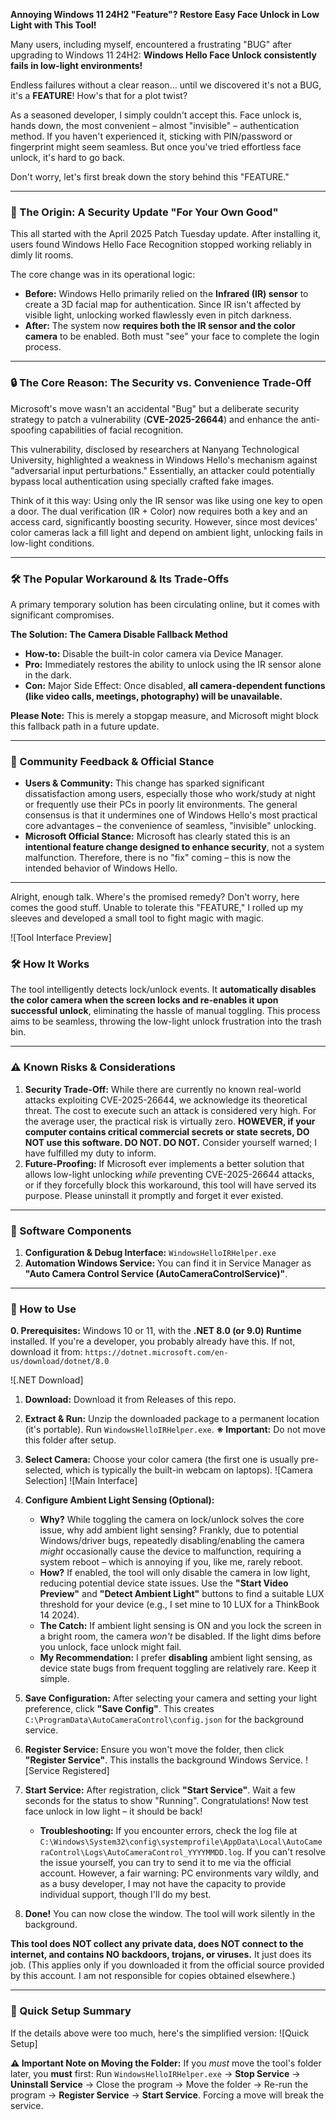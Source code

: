 **Annoying Windows 11 24H2 "Feature"? Restore Easy Face Unlock in Low Light with This Tool!**

Many users, including myself, encountered a frustrating "BUG" after upgrading to Windows 11 24H2: **Windows Hello Face Unlock consistently fails in low-light environments!**

Endless failures without a clear reason... until we discovered it's not a BUG, it's a **FEATURE**! How's that for a plot twist?

As a seasoned developer, I simply couldn't accept this. Face unlock is, hands down, the most convenient – almost "invisible" – authentication method. If you haven't experienced it, sticking with PIN/password or fingerprint might seem seamless. But once you've tried effortless face unlock, it's hard to go back.

Don't worry, let's first break down the story behind this "FEATURE."

---

### 📅 The Origin: A Security Update "For Your Own Good"

This all started with the April 2025 Patch Tuesday update. After installing it, users found Windows Hello Face Recognition stopped working reliably in dimly lit rooms.

The core change was in its operational logic:

* **Before:** Windows Hello primarily relied on the **Infrared (IR) sensor** to create a 3D facial map for authentication. Since IR isn't affected by visible light, unlocking worked flawlessly even in pitch darkness.
* **After:** The system now **requires both the IR sensor and the color camera** to be enabled. Both must "see" your face to complete the login process.

---

### 🔒 The Core Reason: The Security vs. Convenience Trade-Off

Microsoft's move wasn't an accidental "Bug" but a deliberate security strategy to patch a vulnerability (**CVE-2025-26644**) and enhance the anti-spoofing capabilities of facial recognition.

This vulnerability, disclosed by researchers at Nanyang Technological University, highlighted a weakness in Windows Hello's mechanism against "adversarial input perturbations." Essentially, an attacker could potentially bypass local authentication using specially crafted fake images.

Think of it this way: Using only the IR sensor was like using one key to open a door. The dual verification (IR + Color) now requires both a key and an access card, significantly boosting security. However, since most devices' color cameras lack a fill light and depend on ambient light, unlocking fails in low-light conditions.

---

### 🛠️ The Popular Workaround & Its Trade-Offs

A primary temporary solution has been circulating online, but it comes with significant compromises.

**The Solution: The Camera Disable Fallback Method**

* **How-to:** Disable the built-in color camera via Device Manager.
* **Pro:** Immediately restores the ability to unlock using the IR sensor alone in the dark.
* **Con:** Major Side Effect: Once disabled, **all camera-dependent functions (like video calls, meetings, photography) will be unavailable.**

**Please Note:** This is merely a stopgap measure, and Microsoft might block this fallback path in a future update.

---

### 📢 Community Feedback & Official Stance

* **Users & Community:** This change has sparked significant dissatisfaction among users, especially those who work/study at night or frequently use their PCs in poorly lit environments. The general consensus is that it undermines one of Windows Hello's most practical core advantages – the convenience of seamless, "invisible" unlocking.
* **Microsoft Official Stance:** Microsoft has clearly stated this is an **intentional feature change designed to enhance security**, not a system malfunction. Therefore, there is no "fix" coming – this is now the intended behavior of Windows Hello.

---

Alright, enough talk. Where's the promised remedy? Don't worry, here comes the good stuff. Unable to tolerate this "FEATURE," I rolled up my sleeves and developed a small tool to fight magic with magic.

![Tool Interface Preview]

### 🛠️ How It Works

The tool intelligently detects lock/unlock events. It **automatically disables the color camera when the screen locks and re-enables it upon successful unlock**, eliminating the hassle of manual toggling. This process aims to be seamless, throwing the low-light unlock frustration into the trash bin.

---

### ⚠️ Known Risks & Considerations

1. **Security Trade-Off:** While there are currently no known real-world attacks exploiting CVE-2025-26644, we acknowledge its theoretical threat. The cost to execute such an attack is considered very high. For the average user, the practical risk is virtually zero. **HOWEVER, if your computer contains critical commercial secrets or state secrets, DO NOT use this software. DO NOT. DO NOT.** Consider yourself warned; I have fulfilled my duty to inform.
2. **Future-Proofing:** If Microsoft ever implements a better solution that allows low-light unlocking *while* preventing CVE-2025-26644 attacks, or if they forcefully block this workaround, this tool will have served its purpose. Please uninstall it promptly and forget it ever existed.

---

### 🧩 Software Components

1. **Configuration & Debug Interface:** `WindowsHelloIRHelper.exe`
2. **Automation Windows Service:** You can find it in Service Manager as **"Auto Camera Control Service (AutoCameraControlService)"**.

---

### 📖 How to Use

**0. Prerequisites:** Windows 10 or 11, with the **.NET 8.0 (or 9.0) Runtime** installed. If you're a developer, you probably already have this. If not, download it from: `https://dotnet.microsoft.com/en-us/download/dotnet/8.0`

![.NET Download]

1. **Download:** Download it from Releases of this repo.
2. **Extract & Run:** Unzip the downloaded package to a permanent location (it's portable). Run `WindowsHelloIRHelper.exe`.
    **※ Important:** Do not move this folder after setup.
3. **Select Camera:** Choose your color camera (the first one is usually pre-selected, which is typically the built-in webcam on laptops).
    ![Camera Selection]
    ![Main Interface]
4. **Configure Ambient Light Sensing (Optional):**
    * **Why?** While toggling the camera on lock/unlock solves the core issue, why add ambient light sensing? Frankly, due to potential Windows/driver bugs, repeatedly disabling/enabling the camera *might* occasionally cause the device to malfunction, requiring a system reboot – which is annoying if you, like me, rarely reboot.
    * **How?** If enabled, the tool will only disable the camera in low light, reducing potential device state issues. Use the **"Start Video Preview"** and **"Detect Ambient Light"** buttons to find a suitable LUX threshold for your device (e.g., I set mine to 10 LUX for a ThinkBook 14 2024).
    * **The Catch:** If ambient light sensing is ON and you lock the screen in a bright room, the camera *won't* be disabled. If the light dims before you unlock, face unlock might fail.
    * **My Recommendation:** I prefer **disabling** ambient light sensing, as device state bugs from frequent toggling are relatively rare. Keep it simple.

5. **Save Configuration:** After selecting your camera and setting your light preference, click **"Save Config"**. This creates `C:\ProgramData\AutoCameraControl\config.json` for the background service.
6. **Register Service:** Ensure you won't move the folder, then click **"Register Service"**. This installs the background Windows Service.
    ![Service Registered]
7. **Start Service:** After registration, click **"Start Service"**. Wait a few seconds for the status to show "Running". Congratulations! Now test face unlock in low light – it should be back!
    * **Troubleshooting:** If you encounter errors, check the log file at `C:\Windows\System32\config\systemprofile\AppData\Local\AutoCameraControl\Logs\AutoCameraControl_YYYYMMDD.log`. If you can't resolve the issue yourself, you can try to send it to me via the official account. However, a fair warning: PC environments vary wildly, and as a busy developer, I may not have the capacity to provide individual support, though I'll do my best.
8. **Done!** You can now close the window. The tool will work silently in the background.

**This tool does NOT collect any private data, does NOT connect to the internet, and contains NO backdoors, trojans, or viruses.** It just does its job. (This applies only if you downloaded it from the official source provided by this account. I am not responsible for copies obtained elsewhere.)

---

### 🎯 Quick Setup Summary

If the details above were too much, here's the simplified version:
![Quick Setup]

**⚠️ Important Note on Moving the Folder:**
If you *must* move the tool's folder later, you **must** first: Run `WindowsHelloIRHelper.exe` -> **Stop Service** -> **Uninstall Service** -> Close the program -> Move the folder -> Re-run the program -> **Register Service** -> **Start Service**. Forcing a move will break the service.
